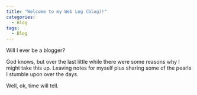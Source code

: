 ```yaml
---
title: "Welcome to my Web Log (blog)!"
categories:
  - Blog
tags:
  - Blog
---
```


Will I ever be a blogger? 

God knows, but over the last little while there were some reasons why I might take this up. Leaving notes for myself plus sharing some of the pearls I stumble upon over the days.

Well, ok, time will tell.
